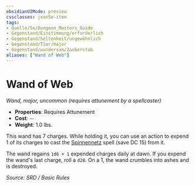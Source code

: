 ```yaml
---
obsidianUIMode: preview
cssclasses: json5e-item
tags:
- Quelle/5e/Dungeon_Masters_Guide
- Gegenstand/Einstimmung/erforderlich
- Gegenstand/Seltenheit/ungewöhnlich
- Gegenstand/Tier/major
- Gegenstand/wundersam/Zauberstab
aliases: ["Wand of Web"]
---
```

# Wand of Web
*Wand, major, uncommon (requires attunement by a spellcaster)*  

- **Properties**: Requires Attunement
- **Cost**: ⏤
- **Weight**: 1.0 lbs.

This wand has 7 charges. While holding it, you can use an action to expend 1 of its charges to cast the [Spinnennetz](Spinnennetz.md) spell (save DC 15) from it.

The wand regains `1d6 + 1` expended charges daily at dawn. If you expend the wand's last charge, roll a `d20`. On a 1, the wand crumbles into ashes and is destroyed.

*Source: SRD / Basic Rules*